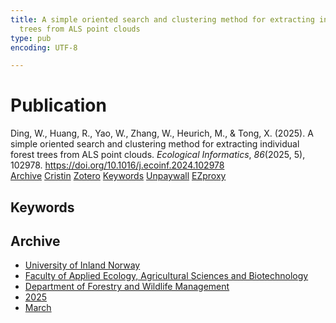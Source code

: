 ```yaml
---
title: A simple oriented search and clustering method for extracting individual forest
  trees from ALS point clouds
type: pub
encoding: UTF-8

---
```

<h1>Publication</h1>
<article id="csl-bib-container-IJQ9R4JB" class="csl-bib-container">
  <div class="csl-bib-body"> <div class="csl-entry">Ding, W., Huang, R., Yao, W., Zhang, W., Heurich, M., &#38; Tong, X. (2025). A simple oriented search and clustering method for extracting individual forest trees from ALS point clouds. <i>Ecological Informatics</i>, <i>86</i>(2025, 5), 102978. <a href="https://doi.org/10.1016/j.ecoinf.2024.102978">https://doi.org/10.1016/j.ecoinf.2024.102978</a></div> </div>
  <div class="csl-bib-buttons">
    <a href="#taxonomy-article-IJQ9R4JB" alt="archive" class="csl-bib-button">Archive</a>
    <a href="https://app.cristin.no/results/show.jsf?id=2363705" alt="Cristin" class="csl-bib-button">Cristin</a>
    <a href="http://zotero.org/groups/5881554/items/IJQ9R4JB" alt="Zotero" class="csl-bib-button">Zotero</a>
    <a href="#keywords-article-IJQ9R4JB" alt="keywords" class="csl-bib-button">Keywords</a>
    <a href="https://doi.org/10.1016/j.ecoinf.2024.102978" alt="Unpaywall" class="csl-bib-button">Unpaywall</a>
    <a href="https://doi.org/10.1016/j.ecoinf.2024.102978" alt="EZproxy" class="csl-bib-button">EZproxy</a>
  </div>
  <div id="csl-bib-meta-container-IJQ9R4JB"></div>
</article>
<div id="csl-bib-meta-IJQ9R4JB" class="csl-bib-meta">
  <article id="keywords-article-IJQ9R4JB" class="keywords-article">
    <h1>Keywords</h1>
    
  </article>
  <article id="taxonomy-article-IJQ9R4JB" class="taxonomy-article">
    <h1>Archive</h1>
    <ul>
      <li><a href="{{< params subfolder >}}en/archive/?key=3DCRN523">University of Inland Norway</a></li>
      <li><a href="{{< params subfolder >}}en/archive/?key=T77LXH6D">Faculty of Applied Ecology, Agricultural Sciences and Biotechnology</a></li>
      <li><a href="{{< params subfolder >}}en/archive/?key=7TRARPE3">Department of Forestry and Wildlife Management</a></li>
      <li><a href="{{< params subfolder >}}en/archive/?key=H5L4MZHE">2025</a></li>
      <li><a href="{{< params subfolder >}}en/archive/?key=IQQJNV9X">March</a></li>
    </ul>
  </article>
</div>
